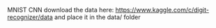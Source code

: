 MNIST CNN
download the data here: https://www.kaggle.com/c/digit-recognizer/data and place it in the data/ folder



